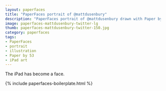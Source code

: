 ```yaml
---
layout: paperfaces
title: "PaperFaces portrait of @mattdusenbury"
description: "PaperFaces portrait of @mattdusenbury drawn with Paper by 53 on an iPad."
image: paperfaces-mattdusenbury-twitter-lg
thumb: paperfaces-mattdusenbury-twitter-150.jpg
category: paperfaces
tags: 
- PaperFaces
- portrait
- illustration
- Paper by 53
- iPad art
---
```


The iPad has become a face.

{% include paperfaces-boilerplate.html %}